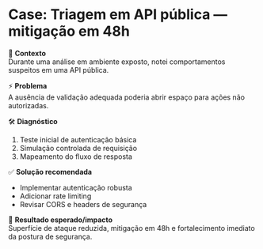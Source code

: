 # Case: Triagem em API pública — mitigação em 48h

🔎 **Contexto**  
Durante uma análise em ambiente exposto, notei comportamentos suspeitos em uma API pública.  

⚡ **Problema**  
A ausência de validação adequada poderia abrir espaço para ações não autorizadas.  

🛠 **Diagnóstico**  
1. Teste inicial de autenticação básica  
2. Simulação controlada de requisição  
3. Mapeamento do fluxo de resposta  

✅ **Solução recomendada**  
- Implementar autenticação robusta  
- Adicionar rate limiting  
- Revisar CORS e headers de segurança  

🚀 **Resultado esperado/impacto**  
Superfície de ataque reduzida, mitigação em 48h e fortalecimento imediato da postura de segurança.  
